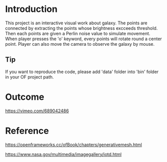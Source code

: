 Introduction
============
This project is an interactive visual work about galaxy. 
The points are connected by extracting the points whose brightness excceeds threshold. Then each points are given a Perlin noise value to simulate movement. When player presses the 'o' keyword, every points will rotate round a center point. Player can also move the camera to observe the galaxy by mouse.

Tip
--------
If you want to reproduce the code, please add 'data' folder into 'bin' folder in your OF project path.

Outcome
=======
https://vimeo.com/689042486

Reference
=========
https://openframeworks.cc/ofBook/chapters/generativemesh.html

https://www.nasa.gov/multimedia/imagegallery/iotd.html
